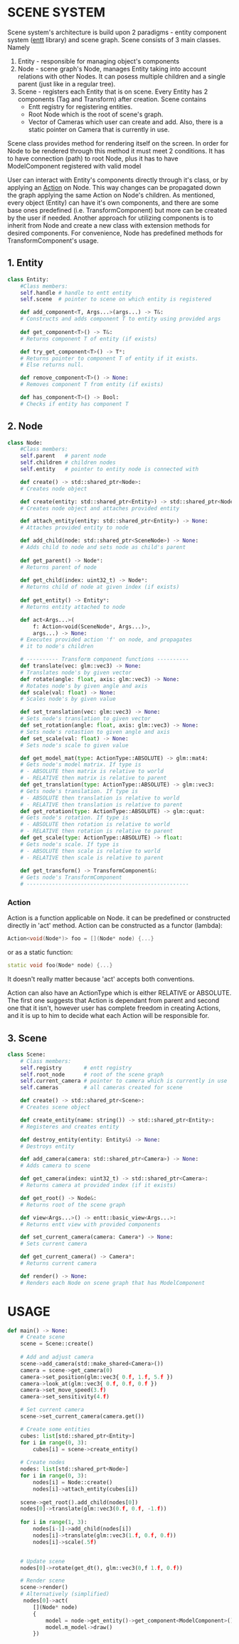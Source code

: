 # SCENE SYSTEM

Scene system's architecture is build upon 2 paradigms - entity component 
system ([entt](https://github.com/skypjack/entt) library) and scene graph. Scene consists of 3 main classes. Namely 
1. Entity - responsible for managing object's components
2. Node - scene graph's Node, manages Entity taking into account relations with other Nodes. It can posess multiple 
children and a single parent (just like in a regular tree).
3. Scene - registers each Entity that is on scene. Every Entity has 2 components (Tag and Transform) after creation.
Scene contains 
   - Entt registry for registering entities.  
   - Root Node which is the root of scene's graph. 
   - Vector of Cameras which user can create and add. Also, there is a static pointer on Camera that is currently in use.
     
Scene class provides method for rendering itself on the screen. In order for Node to be rendered through this method it
must meet 2 conditions. It has to have connection (path) to root Node, plus it has to have ModelComponent registered with 
valid model

User can interact with Entity's components directly through it's class, or by applying an [Action](#action) on Node. 
This way changes can be propagated down the graph applying the same Action on Node's children. As mentioned, every 
object (Entity) can have it's own components, and there are some base ones predefined
(i.e. TransformComponent) but more can be created by the user if needed. Another approach for utilizing components is to
inherit from Node and create a new class with extension methods for desired components. For convenience, Node has
predefined methods for TransformComponent's usage.

## 1. Entity
```Python 
class Entity:
    #Class members:
    self.handle # handle to entt entity
    self.scene  # pointer to scene on which entity is registered

    def add_component<T, Args...>(args...) -> T&:
    # Constructs and adds component T to entity using provided args
    
    def get_component<T>() -> T&:
    # Returns component T of entity (if exists)

    def try_get_component<T>() -> T*:
    # Returns pointer to component T of entity if it exists.
    # Else returns null.

    def remove_component<T>() -> None:
    # Removes component T from entity (if exists)

    def has_component<T>() -> Bool:
    # Checks if entity has component T
```

## 2. Node
```Python 
class Node:
    #Class members:
    self.parent   # parent node
    self.children # children nodes
    self.entity   # pointer to entity node is connected with

    def create() -> std::shared_ptr<Node>:
    # Creates node object

    def create(entity: std::shared_ptr<Entity>) -> std::shared_ptr<Node>:
    # Creates node object and attaches provided entity

    def attach_entity(entity: std::shared_ptr<Entity>) -> None:
    # Attaches provided entity to node

    def add_child(node: std::shared_ptr<SceneNode>) -> None:
    # Adds child to node and sets node as child's parent
    
    def get_parent() -> Node*:
    # Returns parent of node
    
    def get_child(index: uint32_t) -> Node*:
    # Returns child of node at given index (if exists)
    
    def get_entity() -> Entity*:
    # Returns entity attached to node

    def act<Args...>(
        f: Action<void(SceneNode*, Args...)>,
        args...) -> None:
    # Executes provided action 'f' on node, and propagates 
    # it to node's children

    # ---------- Transform component functions ----------
    def translate(vec: glm::vec3) -> None:
    # Translates node's by given vector
    def rotate(angle: float, axis: glm::vec3) -> None:
    # Rotates node's by given angle and axis
    def scale(val: float) -> None:
    # Scales node's by given value

    def set_translation(vec: glm::vec3) -> None:
    # Sets node's translation to given vector
    def set_rotation(angle: float, axis: glm::vec3) -> None:
    # Sets node's rotastion to given angle and axis
    def set_scale(val: float) -> None:
    # Sets node's scale to given value

    def get_model_mat(type: ActionType::ABSOLUTE) -> glm::mat4:
    # Gets node's model matrix. If type is 
    # - ABSOLUTE then matrix is relative to world
    # - RELATIVE then matrix is relative to parent
    def get_translation(type: ActionType::ABSOLUTE) -> glm::vec3:
    # Gets node's translation. If type is 
    # - ABSOLUTE then translation is relative to world
    # - RELATIVE then translation is relative to parent
    def get_rotation(type: ActionType::ABSOLUTE) -> glm::quat:
    # Gets node's rotation. If type is 
    # - ABSOLUTE then rotation is relative to world
    # - RELATIVE then rotation is relative to parent
    def get_scale(type: ActionType::ABSOLUTE) -> float:
    # Gets node's scale. If type is 
    # - ABSOLUTE then scale is relative to world
    # - RELATIVE then scale is relative to parent
    
    def get_transform() -> TransformComponent&:
    # Gets node's TransformComponent
    # ---------------------------------------------------

```

### Action
Action is a function applicable on Node. it can be predefined or constructed directly in 'act' method. Action can be 
constructed as a functor (lambda):
```cpp 
Action<void(Node*)> foo = [](Node* node) {...}
```
or as a static function:
```cpp 
static void foo(Node* node) {...}
```
It doesn't really matter because 'act' accepts both conventions.

Action can also have an ActionType which is either RELATIVE or ABSOLUTE. The first one suggests that Action is dependant
from parent and second one that it isn't, however user has complete freedom in creating Actions, and it is up to him to
decide what each Action will be responsible for.

## 3. Scene
```Python 
class Scene:
    # Class members:
    self.registry       # entt registry
    self.root_node      # root of the scene graph
    self.current_camera # pointer to camera which is currently in use
    self.cameras        # all cameras created for scene

    def create() -> std::shared_ptr<Scene>:
    # Creates scene object

    def create_entity(name: string()) -> std::shared_ptr<Entity>:
    # Registeres and creates entity

    def destroy_entity(entity: Entity&) -> None:
    # Destroys entity

    def add_camera(camera: std::shared_ptr<Camera>) -> None:
    # Adds camera to scene

    def get_camera(index: uint32_t) -> std::shared_ptr<Camera>:
    # Returns camera at provided index (if it exists)

    def get_root() -> Node&:
    # Returns root of the scene graph

    def view<Args...>() -> entt::basic_view<Args...>:
    # Returns entt view with provided components

    def set_current_camera(camera: Camera*) -> None:
    # Sets current camera

    def get_current_camera() -> Camera*:
    # Returns current camera

    def render() -> None:
    # Renders each Node on scene graph that has ModelComponent
```

# USAGE
```Python 
def main() -> None:
    # Create scene
    scene = Scene::create()
    
    # Add and adjust camera
    scene->add_camera(std::make_shared<Camera>())
    camera = scene->get_camera(0)
    camera->set_position(glm::vec3{ 0.f, 1.f, 5.f })
    camera->look_at(glm::vec3{ 0.f, 0.f, 0.f })
    camera->set_move_speed(3.f)
    camera->set_sensitivity(4.f)

    # Set current camera
    scene->set_current_camera(camera.get())

    # Create some entities
    cubes: list[std::shared_ptr<Entity>]
    for i in range(0, 3):
        cubes[i] = scene->create_entity()
    
    # Create nodes
    nodes: list[std::shared_prt<Node>]
    for i in range(0, 3):
        nodes[i] = Node::create()
        nodes[i]->attach_entity(cubes[i])
    
    scene->get_root().add_child(nodes[0])
    nodes[0]->translate(glm::vec3(0.f, 0.f, -1.f))
    
    for i in range(1, 3):
        nodes[i-1]->add_child(nodes[i])
        nodes[i]->translate(glm::vec3(1.f, 0.f, 0.f))
        nodes[i]->scale(.5f)


    # Update scene
    nodes[0]->rotate(get_dt(), glm::vec3(0,f 1.f, 0.f))

    # Render scene 
    scene->render()
    # Alternatively (simplified)
     nodes[0]->act(
        [](Node* node)
        {
            model = node->get_entity()->get_component<ModelComponent>()
            model.m_model->draw()
        })
```